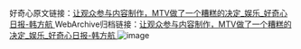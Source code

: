好奇心原文链接：[让观众参与内容制作，MTV做了一个糟糕的决定_娱乐_好奇心日报-韩方航 ](https://www.qdaily.com/articles/11331.html)
WebArchive归档链接：[让观众参与内容制作，MTV做了一个糟糕的决定_娱乐_好奇心日报-韩方航 ](http://web.archive.org/web/20160730114352/http://www.qdaily.com/articles/11331.html)
![image](http://ww3.sinaimg.cn/large/007d5XDply1g3wgqtkcwnj30u02wv4qp)